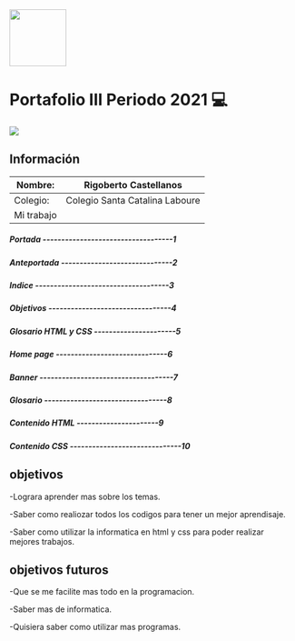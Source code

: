 

<img width="100px" src="https://jefuentes80.github.io/starup_scl/img/logo_SCL%20(3).png">

# Portafolio III Periodo 2021 💻

<img src="https://www.google.com/imgres?imgurl=https%3A%2F%2Fwww.tecnologia-informatica.com%2Fwp-content%2Fuploads%2F2021%2F01%2Fword-image.jpeg&imgrefurl=https%3A%2F%2Fwww.tecnologia-informatica.com%2Fque-es-computacion%2F&tbnid=xg9TmHMd7tQJXM&vet=12ahUKEwjrrqKB-J_zAhUmZN8KHc90AJwQMygDegUIARDPAQ..i&docid=ttJR62PMaOftEM&w=500&h=281&q=computacion&ved=2ahUKEwjrrqKB-J_zAhUmZN8KHc90AJwQMygDegUIARDPAQ">

## Información

|  Nombre: | Rigoberto Castellanos  |
| ------------ | ------------ |
|  Colegio: | Colegio Santa Catalina Laboure  |
|  Mi trabajo |
##### Portada -----------------------------------1
##### Anteportada ------------------------------2
##### Indice ------------------------------------3
##### Objetivos ---------------------------------4
##### Glosario HTML y CSS ----------------------5
##### Home page ------------------------------6
##### Banner ------------------------------------7
##### Glosario ---------------------------------8
##### Contenido HTML ----------------------9
##### Contenido CSS ------------------------------10


## objetivos 

-Lograra aprender mas sobre los temas.

-Saber como realiozar todos los codigos para tener un mejor aprendisaje. 

-Saber como utilizar la informatica en html y css para poder realizar mejores trabajos.


## objetivos futuros 

-Que se me facilite mas todo en la programacion.

-Saber mas de informatica.

-Quisiera saber como utilizar mas programas.



